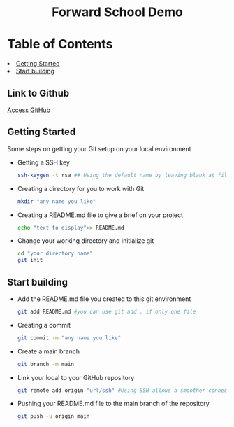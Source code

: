 <h1 align="center">Forward School Demo</h1>

<!-- Table of Contents -->
# Table of Contents
<li>
    <a href ="#Getting Started">Getting Started</a>
</li>
<li>
    <a href="#Start building">Start building</a>
</li>

<!-- Table of Contents -->
## Link to Github
<a href="https://github.com">Access GitHub</a>

<!-- Getting Started -->
## Getting Started
Some steps on getting your Git setup on your local environment

* Getting a SSH key 
    ``` sh
    ssh-keygen -t rsa ## Using the default name by leaving blank at file name will store at your C drive under your Users folder.
    ```

* Creating a directory for you to work with Git
    ```sh
    mkdir "any name you like"
    ```

* Creating a README.md file to give a brief on your project
    ``` sh
    echo "text to display">> README.md
    ```

* Change your working directory and initialize git
    ``` sh
    cd "your directory name"
    git init
    ```


<!-- Building up your GitHub repository -->
## Start building

* Add the README.md file you created to this git environment
    ``` sh
    git add README.md #you can use git add . if only one file
    ```

* Creating a commit
    ``` sh
    git commit -m "any name you like"
    ```

* Create a main branch
    ``` sh
    git branch -m main
    ```

* Link your local to your GitHub repository
    ``` sh
    git remote add origin "url/ssh" #Using SSH allows a smoother connection and not requiring you to authenticate every single time
    ```

* Pushing your README.md file to the main branch of the repository
    ``` sh
    git push -u origin main
    ```